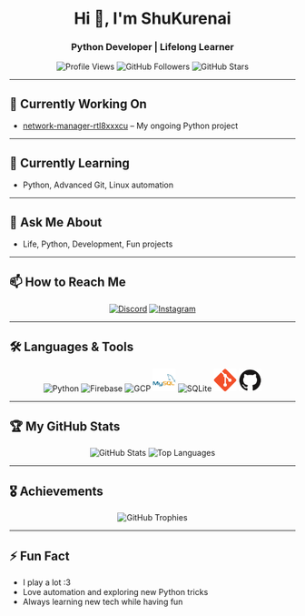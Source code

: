 <h1 align="center">Hi 👋, I'm ShuKurenai</h1>
<h3 align="center">Python Developer | Lifelong Learner</h3>

<p align="center">
  <img src="https://komarev.com/ghpvc/?username=shushuzinhu&label=Profile%20views&color=fe58a8&style=flat" alt="Profile Views" />
  <img src="https://img.shields.io/github/followers/shushuzinhu?label=Followers&style=social" alt="GitHub Followers" />
  <img src="https://img.shields.io/github/stars/shushuzinhu?style=social" alt="GitHub Stars" />
</p>

---

## 🔭 Currently Working On
- [network-manager-rtl8xxxcu](https://github.com/ShuShuzinhuu/network-manager-rtl8xxxcu) – My ongoing Python project

---

## 🌱 Currently Learning
- Python, Advanced Git, Linux automation  

---

## 💬 Ask Me About
- Life, Python, Development, Fun projects  

---

## 📫 How to Reach Me
<p align="center">
  <a href="https://discord.com/users/530917459125993482"><img src="https://raw.githubusercontent.com/rahuldkjain/github-profile-readme-generator/master/src/images/icons/Social/discord.svg" alt="Discord" width="40" height="40"/></a>
  <a href="https://instagram.com/_dsouzza"><img src="https://raw.githubusercontent.com/rahuldkjain/github-profile-readme-generator/master/src/images/icons/Social/instagram.svg" alt="Instagram" width="40" height="40"/></a>
</p>

---

## 🛠 Languages & Tools
<p align="center">
  <img src="https://www.vectorlogo.zone/logos/python/python-icon.svg" alt="Python" width="40" height="40"/>
  <img src="https://www.vectorlogo.zone/logos/firebase/firebase-icon.svg" alt="Firebase" width="40" height="40"/>
  <img src="https://www.vectorlogo.zone/logos/google_cloud/google_cloud-icon.svg" alt="GCP" width="40" height="40"/>
  <img src="https://raw.githubusercontent.com/devicons/devicon/master/icons/mysql/mysql-original-wordmark.svg" alt="MySQL" width="40" height="40"/>
  <img src="https://www.vectorlogo.zone/logos/sqlite/sqlite-icon.svg" alt="SQLite" width="40" height="40"/>
  <img src="https://raw.githubusercontent.com/devicons/devicon/master/icons/git/git-original.svg" alt="Git" width="40" height="40"/>
  <img src="https://raw.githubusercontent.com/devicons/devicon/master/icons/github/github-original.svg" alt="GitHub" width="40" height="40"/>
</p>

---

## 🏆 My GitHub Stats
<p align="center">
  <img src="https://github-readme-stats.vercel.app/api?username=shushuzinhu&show_icons=true&theme=tokyonight&count_private=true" alt="GitHub Stats" />
  <img src="https://github-readme-stats.vercel.app/api/top-langs/?username=shushuzinhu&layout=compact&theme=tokyonight" alt="Top Languages" />
</p>

---

## 🎖 Achievements
<p align="center">
  <img src="https://github-profile-trophy.vercel.app/?username=shushuzinhu&theme=tokyonight&no-frame=true" alt="GitHub Trophies"/>
</p>

---

## ⚡ Fun Fact
- I play a lot :3  
- Love automation and exploring new Python tricks  
- Always learning new tech while having fun
